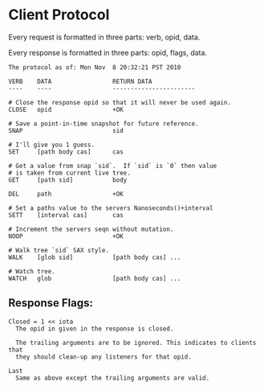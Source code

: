 # Client Protocol

Every request is formatted in three parts: verb, opid, data.

Every response is formatted in three parts: opid, flags, data.

    The protocol as of: Mon Nov  8 20:32:21 PST 2010

    VERB    DATA                 RETURN DATA
    ----    ----                 -----------------------

    # Close the response opid so that it will never be used again.
    CLOSE   opid                 +OK

    # Save a point-in-time snapshot for future reference.
    SNAP                         sid

    # I'll give you 1 guess.
    SET     [path body cas]      cas

    # Get a value from snap `sid`.  If `sid` is `0` then value
    # is taken from current live tree.
    GET     [path sid]           body

    DEL     path                 +OK

    # Set a paths value to the servers Nanoseconds()+interval
    SETT    [interval cas]       cas

    # Increment the servers seqn without mutation.
    NOOP                         +OK

    # Walk tree `sid` SAX style.
    WALK    [glob sid]           [path body cas] ...

    # Watch tree.
    WATCH   glob                 [path body cas] ...

## Response Flags:

    Closed = 1 << iota
      The opid in given in the response is closed.

      The trailing arguments are to be ignored. This indicates to clients that
      they should clean-up any listeners for that opid.

    Last
      Same as above except the trailing arguments are valid.
